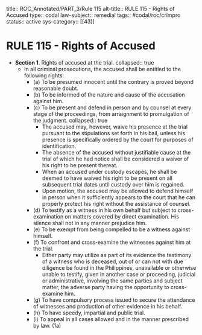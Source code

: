 title:: ROC_Annotated/PART_3/Rule 115
alt-title:: RULE 115 - Rights of Accused
type:: codal
law-subject:: remedial
tags:: #codal/roc/crimpro
status:: active
sys-category:: [[43]]

# RULE 115 - Rights of Accused
- **Section  1**. Rights of accused at the trial.
  collapsed:: true
	- In all criminal prosecutions, the accused shall be entitled to the following rights:
		- (a) To be presumed innocent until the contrary is proved beyond reasonable doubt.
		- (b) To be informed of the nature and cause of the accusation against him.
		- (c) To be present and defend in person and by counsel at every stage of the proceedings, from arraignment to promulgation of the judgment.
		  collapsed:: true
			- The accused may, however, waive his presence at the trial pursuant to the stipulations set forth in his bail, unless his presence is specifically ordered by the court for purposes of identification.
			- The absence of the accused without justifiable cause at the trial of which he had notice shall be considered a waiver of his right to be present thereat.
			- When an accused under custody escapes, he shall be deemed to have waived his right to be present on all subsequent trial dates until custody over him is regained.
			- Upon motion, the accused may be allowed to defend himself in person when it sufficiently appears to the court that he can properly protect his right without the assistance of counsel.
		- (d) To testify as a witness in his own behalf but subject to cross-examination on matters covered by direct examination. His silence shall not in any manner prejudice him.
		- (e) To be exempt from being compelled to be a witness against himself.
		- (f) To confront and cross-examine the witnesses against him at the trial.
			- Either party may utilize as part of its evidence the testimony of a witness who is deceased, out of or can not with due diligence be found in the Philippines, unavailable or otherwise unable to testify, given in another case or proceeding, judicial or administrative, involving the same parties and subject matter, the adverse party having the opportunity to cross-examine him.
		- (g) To have compulsory process issued to secure the attendance of witnesses and production of other evidence in his behalf.
		- (h) To have speedy, impartial and public trial.
		- (i) To appeal in all cases allowed and in the manner prescribed by law. (1a)